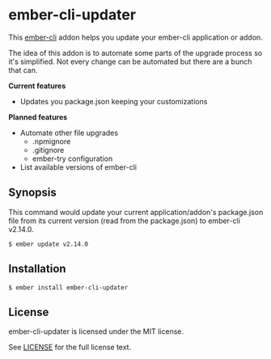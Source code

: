 # ember-cli-updater

This [ember-cli](https://ember-cli.com/) addon helps you update your ember-cli application or addon.

The idea of this addon is to automate some parts of the upgrade process so it's simplified. Not every change can be automated but there are a bunch that can.

__Current features__

* Updates you package.json keeping your customizations

__Planned features__

* Automate other file upgrades
  * .npmignore
  * .gitignore
  * ember-try configuration
* List available versions of ember-cli

## Synopsis

This command would update your current application/addon's package.json file from its current version (read from the package.json) to ember-cli v2.14.0.

```
$ ember update v2.14.0
```

## Installation

```
$ ember install ember-cli-updater
```

## License

ember-cli-updater is licensed under the MIT license.

See [LICENSE](./LICENSE) for the full license text.
